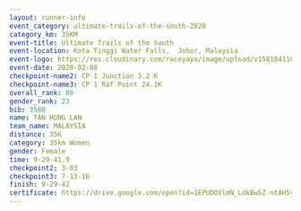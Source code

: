 ```yaml
--- 
layout: runner-info 
event_category: ultimate-trails-of-the-south-2020 
category_km: 35KM 
event-title: Ultimate Trails of the South 
event-location: Kota Tinggi Water Falls,  Johor, Malaysia 
event-logo: https://res.cloudinary.com/raceyaya/image/upload/v1581841103/logo/2020/ultimate-trails-2020_i93dfj.jpg 
event-date: 2020-02-08 
checkpoint-name2: CP 1 Junction 3.2 K 
checkpoint-name3: CP 1 Raf Point 24.1K 
overall_rank: 80
gender_rank: 23
bib: 3588
name: TAN HONG LAN
team_name: MALAYSIA
distance: 35K
category: 35km Women
gender: Female
time: 9-29-41.9
checkpoint2: 3-03
checkpoint3: 7-13-16
finish: 9-29-42
certificate: https://drive.google.com/open?id=1EPUDOVlmN_LdkBw5Z-ntAH5yGzHnHHNa
--- 
```

